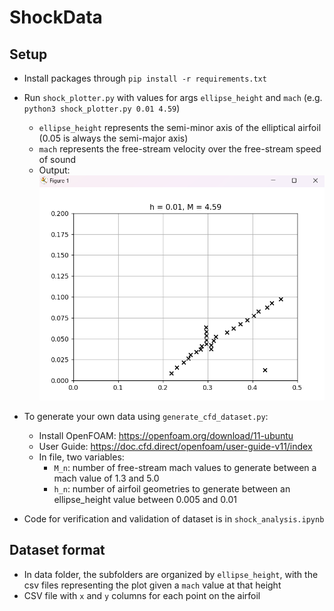 # ShockData

## Setup

- Install packages through `pip install -r requirements.txt`

- Run `shock_plotter.py` with values for args `ellipse_height` and `mach` (e.g. `python3 shock_plotter.py 0.01 4.59`)
  - `ellipse_height` represents the semi-minor axis of the elliptical airfoil (0.05 is always the semi-major axis)
  - `mach` represents the free-stream velocity over the free-stream speed of sound
  - Output: ![shock plot](static/image.png)

- To generate your own data using `generate_cfd_dataset.py`:
  - Install OpenFOAM: <https://openfoam.org/download/11-ubuntu>
  - User Guide: <https://doc.cfd.direct/openfoam/user-guide-v11/index>
  - In file, two variables:
    - `M_n`: number of free-stream mach values to generate between a mach value of 1.3 and 5.0
    - `h_n`: number of airfoil geometries to generate between an ellipse_height value between 0.005 and 0.01

- Code for verification and validation of dataset is in `shock_analysis.ipynb`

## Dataset format

- In data folder, the subfolders are organized by `ellipse_height`, with the csv files representing the plot given a `mach` value at that height
- CSV file with `x` and `y` columns for each point on the airfoil
